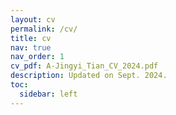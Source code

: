 ```yaml
---
layout: cv
permalink: /cv/
title: cv
nav: true
nav_order: 1
cv_pdf: A-Jingyi_Tian_CV_2024.pdf
description: Updated on Sept. 2024.
toc:
  sidebar: left
---
```

